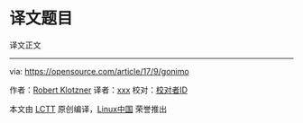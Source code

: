 译文题目
======

译文正文

--------------------------------------------------------------------------------

via: https://opensource.com/article/17/9/gonimo

作者：[Robert Klotzner][a]
译者：[xxx](https://github.com/xxx)
校对：[校对者ID](https://github.com/校对者ID)

本文由 [LCTT](https://github.com/LCTT/TranslateProject) 原创编译，[Linux中国](https://linux.cn/) 荣誉推出

[a]:https://opensource.com/users/robert-klotzner

